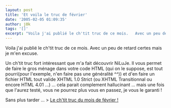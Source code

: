```yaml
---
layout: post
title: 'Et voila le truc de février'
date: '2005-02-05 01:09:35'
author: j0k
tags: '[]'
excerpt: "Voila j'ai publié le ch'tit truc de ce mois.   Avec un peu de retard certes mais je m'en excuse.  \n  \nUn ch'tit truc fort intéressant que m'a fait découvrir NiLuJe. Il vous permet de faire le gros ménage dans votre code HTML (qui on le suppose, est tout pourri(pour l'exemple, n'en faire pas une généralité ^^)) et d'en faire un fichier HTML tout valide      …"
---
```


Voila j'ai publié le ch'tit truc de ce mois.   Avec un peu de retard certes mais je m'en excuse.

Un ch'tit truc fort intéressant que m'a fait découvrir NiLuJe. Il vous permet de faire le gros ménage dans votre code HTML (qui on le suppose, est tout pourri(pour l'exemple, n'en faire pas une généralité ^^)) et d'en faire un fichier HTML tout valide XHTML 1.0 Strict (ou XHTML Transitionnal ou encore HTML 4.01 ...) ... cela parait complement  hallucinant ... mais une fois que l'aurez testé, vous ne pourrez plus vous en passez, je vous le garanti !

Sans plus tarder ...    &gt; [Le ch'tit truc du mois de février !](http://www.j0k3r.net/chtit-truc-tidy-nettoie-votre-code-html-24.html)
